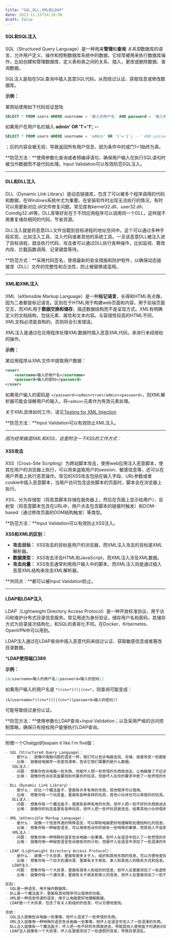 ```yaml
---
title: "SQL,DLL,XML和LDAP"
date: 2023-11-15T14:18:50
draft: false
---
```


#### SQL和SQL注入

SQL（Structured Query Language）是一种用来**管理**和**查询** *关系型*数据库的语言，允许用户定义、操作和控制数据库系统中的数据。它经常被用来执行数据库操作，比如创建和管理数据库、定义表和表之间的关系、插入，更改或删除数据、查询数据。

SQL注入是指在SQL查询中插入恶意SQL代码，从而绕过认证、获取信息或修改数据库。

**示例：**

某网站使用如下代码验证登陆

```sql
SELECT * FROM users WHERE username = '输入的用户名' AND password = '输入的密码';
```

如果用户在用户名栏输入 **admin' OR '1'='1'; --** 

```sql
SELECT * FROM users WHERE username = 'admin' OR '1'='1'; --' AND password = '';
```

；后的内容会被无视，导致返回所有用户信息，因为条件中的或门1=1始终为真。

**防范方法：**使用参数化查询或者预编译语句，确保用户输入在执行SQL语句时被当作数据而不是代码处理。Input Validation可以有效防范SQL注入。

---

#### DLL和DLL注入

DLL（Dynamic Link Library）是动态链接库，包含了可以被多个程序调用的代码和数据，在Windows系统中尤为重要。在安装软件时出现无法执行的情况，有时可以用更新对应.dll文件修复问题。常见库有kernel32.dll、user32.dll、Comdlg32.dll等。DLL库等好处在于不同应用程序可以调用同一个DLL，这样就不用重复储存相同的代码，节省资源。

DLL注入就是将恶意DLL文件加载到目标进程的地址空间中。这个可以通过多种手段实现，比如注入工具、注入代码或者其他的系统工具。一旦该恶意DLL被注入进了目标进程，就会执行代码，攻击者可以通过DLL执行各种操作，比如监视、篡改内存、拦截函数调用、记录键盘等待。

**防范方式：**采用代码签名，使用最新的安全措施和防护软件，以确保动态链接库（DLL）文件的完整性和合法性，防止被替换或滥用。

---

#### XML和XML注入

XML（eXtensible Markup Language）是一种**标记语言**，长得和HTML有点像，因为二者都是标记语言。区别在于HTML用于构建web页面和内容，用于前端页面交互，而XML用于**数据交换和储存**，描述数据结构而不是呈现方式。XML有明确定义的文档结构，包括元素、属性和文本内容。与容错性较高的HTML不同，XML文档必须是良构的，否则将会引发错误。

XML注入是通过在应用程序处理XML数据时插入恶意XML代码，来进行未经授权的操作。

**示例：**

某应用程序从XML文件中提取用户数据：

```xml
<user>
    <username>输入的用户名</username>
    <password>输入的密码</password>
</user>
```

如果用户输入的密码是 `</password><admin>true</admin><password>`，则XML解析器可能会误解用户的输入，将`<admin>`元素作为有效元素处理。

关于XML具体如何工作，请见[Testing for XML Injection](https://owasp.org/www-project-web-security-testing-guide/latest/4-Web_Application_Security_Testing/07-Input_Validation_Testing/07-Testing_for_XML_Injection)

**防范方法：**Input Validation可以有效防止XML注入。

---

*因为经常搞混XML和XSS，这里附注一下XSS的工作方式：*

#### XSS攻击

XSS（Cross-Site Scripting）为跨站脚本攻击，使用web应用注入恶意脚本，使其在用户的浏览器上执行，可以用来盗取用户的session、敏感信息等，还可以在用户界面上执行恶意操作。常见的XSS攻击包括在输入字段、URL参数或者cookie中插入恶意脚本，当用户访问包含这些脚本的页面时，脚本会在浏览器上执行。

XSS、分为存储型（将恶意脚本存储在服务器上，然后在页面上显示给用户）、反射型（将恶意脚本包含在URL中，用户点击包含脚本的链接时触发）和DOM-based（通过修改页面的DOM结构触发）等类型。

**防范方法：**Input Validation可以有效防止XSS注入。



**XSS和XML的区别：**

- **攻击目标：** XSS攻击的目标是用户的浏览器，而XML注入攻击的目标是XML解析器。
- **数据类型：** XSS攻击涉及HTML和JavaScript，而XML注入涉及XML数据。
- **攻击向量：** XSS攻击通常利用用户输入中的脚本，而XML注入则是通过插入恶意XML结构来攻击XML解析器。



**共同点：**都可以被Input Validation防止。

---

#### LDAP和LDAP注入

LDAP（Lightweight Directory Access Protocol）是一种开放标准协议，用于访问和维护分布式目录信息服务。常见用途为身份验证，储存用户名和密码，其储存方式为目录层次结构化，和SQL的表哥化不同。在Docker、Krbernetes、OpenVPN中可以用到。

LDAP注入通过在LDAP查询中插入恶意代码来绕过认证、获取敏感信息或者篡改目录数据。

***LDAP使用端口389**

**示例：**

```scss
(&(username=输入的用户名)(password=输入的密码))
```

如果用户输入的用户名是 `*)(cn=*))(|(cn=*`，则查询可能变成：

```
(&(username=*)(cn=*))(|(cn=*)(password=输入的密码))
```

可能导致绕过身份认证。

**防范方法：**使用参数化LDAP查询+Input Validation；以及采用严格的访问控制策略，确保只有授权用户能够执行LDAP查询。

---



附赠一个Chatgpt的expain it like I'm five版：

```markdown
· SQL（Structured Query Language）：
   - 是什么： 就像问电脑问题的语言一样，我们可以告诉电脑去找、存储、或者改变一些数据。
   - 比喻： 就像给电脑写一张查找清单，告诉它我们需要的是什么数据。
   SQL注入：
   - 问题： 想象你告诉电脑一些东西，但是坏人把一些奇怪的东西放进去，让电脑做了不应该做的事情。
   - 比喻： 就像你告诉玩具盒要找到你喜欢的玩具，但是坏人在你的要求中放了一些奇怪的东西，结果你找到了不该找的玩具。

· DLL（Dynamic Link Library）：
   - 是什么： 好比一个魔法盒子，里面有许多有用的东西，其他程序可以借用。
   - 比喻： 想象你有一个玩具盒，里面有各种各样的玩具，其他小伙伴也可以来借你的玩具。
   DLL注入：
   - 问题： 想象你有一个魔法盒子，里面有各种有用的东西，但坏人把一些不好的东西放进去，结果其他人借用盒子时会遇到问题。
   - 比喻： 就像你的玩具盒里有各种玩具，但坏人把一些坏玩具放进去，结果其他小伙伴借用你的盒子时会弄到一些坏东西。

· XML（eXtensible Markup Language）：
   - 是什么： 就像一个信息传递的特殊语言，可以帮助电脑更好地理解和处理结构化的信息。
   - 比喻： 想象你有一种秘密语言，可以用来告诉你的朋友一些特殊的事情，而其他人不容易理解。
   XML注入：
   - 问题： 想象你用一种特殊的语言告诉电脑一些事情，但坏人在语言中加入了一些奇怪的东西，让电脑误解了你的意思。
   - 比喻： 就像你用一种秘密语言告诉朋友你的计划，但是坏人在语言中添加了一些混淆的东西，结果朋友弄错了你的计划。

· LDAP（Lightweight Directory Access Protocol）：
   - 是什么： 就像一个大目录，里面有很多关于人、组织和其他东西的信息，可以方便地查找。
   - 比喻： 想象你有一个巨大的通讯录，里面有关于朋友、家人和其他人的联系方式和信息。
   LDAP注入：
   - 问题： 想象你有一个大目录，里面有很多人和组织的信息，但坏人在里面添加了一些虚假的信息，导致目录混乱。
   - 比喻： 就像你有一个通讯录，里面有关于朋友和家人的信息，但坏人在里面添加了一些不真实的信息，结果你找到的信息可能是错误的。

区别：
- SQL是一种语言，用于操作数据库。
- DLL是一个魔法盒子，里面有其他程序可以借用的功能。
- XML是一种信息传递的语言，用于让电脑更好地理解数据。
- LDAP是一个大目录，包含了有关人和组织的信息，可以方便地查找。

总结：
- SQL注入就像告诉电脑一些事情，但坏人混进了一些奇怪的东西。
- XML注入就像用一种特殊的语言告诉电脑一些事情，但坏人在语言中加入了一些混淆的东西。
- DLL注入就像有一个魔法盒子，坏人把一些不好的东西放进去，导致其他人使用盒子时遇到问题。
- LDAP注入就像有一个大目录，坏人在里面添加了一些虚假的信息，导致目录混乱。
```